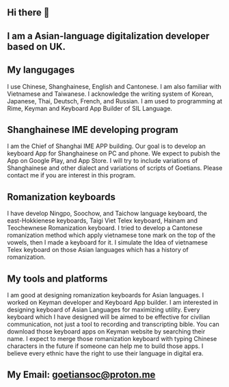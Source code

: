 ## Hi there 👋

## I am a Asian-language digitalization developer based on UK.
## My langugages
I use Chinese, Shanghainese, English and Cantonese. 
I am also familiar with Vietnamese and Taiwanese.
I acknowledge the writing system of Korean, Japanese, Thai, Deutsch, French, and Russian.
I am used to programming at Rime, Keyman and Keyboard App Builder of SIL Language.
## Shanghainese IME developing program
I am the Chief of Shanghai IME APP building. Our goal is to develop an keyboard App for Shanghainese on PC and phone. We expect to pubish the App on Google Play, and App Store. I will try to include variations of Shanghainese and other dialect and variations of scripts of Goetians. Please contact me if you are interest in this program.
## Romanization keyboards
I have develop Ningpo, Soochow, and Taichow language keyboard, the east-Hokkienese keyboards, Taigi Viet Telex keyboard, Hainam and Teochewnese Romanization keyboard. I tried to develop a Cantonese romanization method which apply vietnamese tone mark on the top of the vowels, then I made a keyboard for it. I simulate the Idea of vietnamese Telex keyboard on those Asian languages which has a history of romanization.
## My tools and platforms
I am good at designing romanization keyboards for Asian languages. I worked on Keyman developer and Keyboard App builder.
I am interested in designing keyboard of Asian Languages for maximizing utility. Every keyboard which I have designed will be aimed to be effective for civilian communication, not just a tool to recording and transcripting bible.
You can download those keyboard apps on Keyman website by searching their name. I expect to merge those romanization keyboard with typing Chinese characters in the future if someone can help me to build those apps.
I believe every ethnic have the right to use their language in digital era.
## My Email: goetiansoc@proton.me
